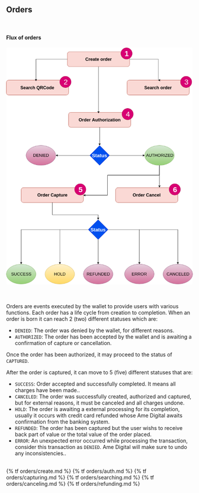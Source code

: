 <section id="ordens">
  <h2>
    Orders
  </h2>
  <br />
  <h4>Flux of orders</h4>
  <img class="img-fluid" src="/assets/imgs/fluxo_ordem_en_us.png" />
  <br />
  <br />
  <br />
  <p>
    Orders are events executed by the wallet to provide users with
    various functions. Each order has a life cycle from creation to
    completion. When an order is born it can reach 2 (two) different
    statuses which are:
  </p>

  <ul>
    <li>
      <code>DENIED</code>: The order was denied by the wallet, for
      different reasons.
    </li>
    <li>
      <code>AUTHORIZED</code>: The order has been accepted by the
      wallet and is awaiting a confirmation of capture or
      cancellation.
    </li>
  </ul>

  <p>
    Once the order has been authorized, it may proceed to the status
    of <code>CAPTURED</code>.
  </p>
  <p>
    After the order is captured, it can move to 5 (five) different
    statuses that are:
  </p>

  <ul>
    <li>
      <code>SUCCESS</code>: Order accepted and successfully
      completed. It means all charges have been made..
    </li>
    <li>
      <code>CANCELED</code>: The order was successfully created,
      authorized and captured, but for external reasons, it must be
      canceled and all charges undone.
    </li>
    <li>
      <code>HOLD</code>: The order is awaiting a external processing
      for its completion, usually it occurs with credit card
      refunded whose Ame Digital awaits confirmation from the
      banking system.
    </li>
    <li>
      <code>REFUNDED</code>: The order has been captured but the
      user wishs to receive back part of value or the total value of
      the order placed.
    </li>
    <li>
      <code>ERROR</code>: An unexpected error occurred while
      processing the transaction, consider this transaction as
      <code>DENIED</code>. Ame Digital will make sure to undo any
      inconsistencies..
    </li>
  </ul>
  <br />
  {% tf orders/create.md %}
  {% tf orders/auth.md %}
  {% tf orders/capturing.md %}
  {% tf orders/searching.md %}
  {% tf orders/canceling.md %}
  {% tf orders/refunding.md %}
</section>
<br />
<br />
